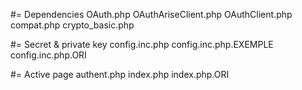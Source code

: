#= Dependencies
OAuth.php
OAuthAriseClient.php
OAuthClient.php
compat.php
crypto_basic.php

#= Secret & private key
config.inc.php
config.inc.php.EXEMPLE
config.inc.php.ORI

#= Active page
authent.php
index.php
index.php.ORI

